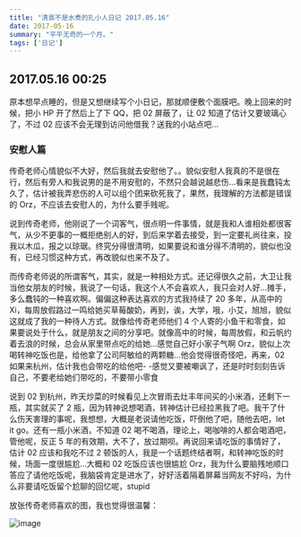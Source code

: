 ```yaml
---
title: "清蒸不是水煮的扎小人日记 2017.05.16"
date: 2017-05-16
summary: "平平无奇的一个月。"
tags: ['日记']
---
```


## 2017.05.16 00:25

原本想早点睡的，但是又想继续写个小日记，那就顺便敷个面膜吧。晚上回来的时候，把小 HP 开了然后上了下 QQ，把 02 屏蔽了，让 02 知道了估计又要玻璃心了，不过 02 应该不会无理到访问他借我？送我的小站点吧…

### 安慰人篇

传奇老师心情貌似不大好，然后我就去安慰他了。。貌似安慰人我真的不是很在行，然后有旁人和我说男的是不用安慰的，不然只会越说越悲伤…看来是我蠢钝太久了，估计被我弄悲伤的人可以组个团来砍死我了，果然，我理解的方法都是错误的 Orz，不应该去安慰人的，为什么要手贱呢。

说到传奇老师，他刚说了一个词客气，很点明一件事情，就是我和人谁相处都很客气，从少不更事的一概拒绝别人的好，到后来学着去接受，到一定要礼尚往来，投我以木瓜，报之以琼琚。终究分得很清明，如果要说和谁分得不清明的，貌似也没有，已经习惯这种方式，再改貌似也来不及了。

而传奇老师说的所谓客气，其实，就是一种相处方式。还记得很久之前，大卫让我当他女朋友的时候，我说了一句话，我这个人不会喜欢人，我只会对人好…摊手，多么蠢钝的一种喜欢啊。偏偏这种表达喜欢的方式我持续了 20 多年，从高中的Xi，每周放假路过一鸣给她买草莓酸奶，再到，诶，大学，哦，小艾，旭旭，貌似这就成了我的一种待人方式。就像给传奇老师他们 4 个人寄的小鱼干和零食，如果要说处于什么，就是朋友之间的分享吧。就像高中的时候，每周放假，和云帆约着去浪的时候，总会从家里带点吃的给她…感觉自己好小家子气啊 Orz，貌似上次喝转神吃饭也是，给他拿了公司阿敏给的两颗糖…他会觉得很奇怪吧，再来，02 如果来杭州，估计我也会带吃的给他吧- -感觉又要被嘲讽了，还是时时刻刻告诉自己，不要老给她们带吃的，不要带小零食

说到 02 到杭州，昨天炒菜的时候看见上次冒雨去灶丰年间买的小米酒，还剩下一瓶，其实就买了 2 瓶，因为转神说想喝酒，转神估计已经拉黑我了吧。我干了什么伤天害理的事呢，我想想，大概是老说请他吃饭，吓倒他了吧，随他去吧，let it go。还有一瓶小米酒，不知道 02 喝不喝酒，理论上，喝咖啡的人都会喝酒吧，管他呢，反正 5 年的有效期，大不了，放过期呗。再说回来请吃饭的事情好了，估计 02 应该和我吃不过 2 顿饭的人，我是一个话题终结者啊，和转神吃饭的时候，场面一度很尴尬…大概和 02 吃饭应该也很尴尬 Orz，我为什么要脑残地顺口答应了请他吃饭呢，我脑袋肯定是进水了，好好活着隔着屏幕当网友不好吗，为什么非要请吃饭留个尬聊的回忆呢，stupid

放张传奇老师喜欢的图，我也觉得很温馨：

![image](https://github.com/QingZ11/evaz/assets/38887077/3119bf1e-98d3-416c-b2e9-a447044096f9)